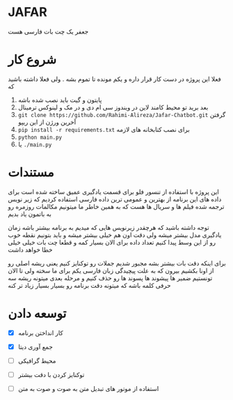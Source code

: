 # JAFAR
جعفر یک چت بات فارسی هست
# شروع کار
فعلا این پروژه در دست کار قرار داره و یکم مونده تا تموم بشه . 
ولی فعلا داشته باشید که
1. پایتون و گیت باید نصب شده باشه
2. بعد برید تو محیط کامند لاین در ویندوز سی ام دی و در مک و لینوکس ترمینال
3. ```git clone https://github.com/Rahimi-Alireza/Jafar-Chatbot.git``` گرفتن آخرین ورژن از این ریپو
4. ```pip install -r requirements.txt``` برای نصب کتابخانه های لازمه
5. ```python main.py ```
5. یا ```./main.py```

# مستندات
این پروژه با استفاده از تنسور فلو برای قسمت یادگیری عمیق ساخته شده است
برای داده های این برنامه از بهترین و عمومی ترین داده فارسی استفاده کردیم که زیر نویس ترجمه شده فیلم ها و سریال ها هست
که به همین خاطر ما میتونیم مکالمات روزمره رو به باتمون یاد بدیم

توجه داشته باشید که هرچقدر زیرنویس هایی که میدیم به برنامه بیشتر باشه زمان یادگیری مدل بیشتر میشه
ولی دقت اون هم خیلی بیشتر میشه و باید بتونیم نقطه خوب رو از این وسط پیدا کنیم 
تعداد داده برای الان بسیار کمه و قطعا چت بات خیلی خیلی خطا خواهد داشت

برای اینکه دقت بات بیشتر بشه مجبور شدیم جملات رو توکنایز کنیم یعنی ریشه اصلی رو از اونا بکشیم بیرون
که به علت پیچیدگی زبان فارسی یکم برای ما سخته ولی تا الان تونستیم ضمیر ها پیشوند ها پسوند ها رو حذف کنیم
و مرحله بعدی میتونه ریشه سه حرفی کلمه باشه که میتونه دقت برنامه رو بسیار بسیار زیاد تر کنه

# توسعه دادن
- [x] کار انداختن برنامه
- [x] جمع آوری دیتا
- [ ] محیط گرافیکی
- [ ] توکنایز کردن با دقت بیشتر
- [ ] استفاده از موتور های تبدیل متن به صوت و صوت به متن

